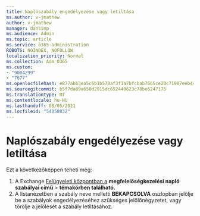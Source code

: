 ```yaml
---
title: Naplószabály engedélyezése vagy letiltása
ms.author: v-jmathew
author: v-jmathew
manager: dansimp
ms.audience: Admin
ms.topic: article
ms.service: o365-administration
ROBOTS: NOINDEX, NOFOLLOW
localization_priority: Normal
ms.collection: Adm_O365
ms.custom:
- "9004299"
- "7677"
ms.openlocfilehash: e877abb3ea5c6b1b578af3f1a7bfcbab7665ce20c71987eeb44d2c7e3a1b2c16
ms.sourcegitcommit: b5f7da89a650d2915dc652449623c78be6247175
ms.translationtype: MT
ms.contentlocale: hu-HU
ms.lasthandoff: 08/05/2021
ms.locfileid: "54058832"
---
```

# <a name="enable-or-disable-a-journal-rule"></a>Naplószabály engedélyezése vagy letiltása

Ezt a következőképpen teheti meg:

1. A Exchange [Felügyeleti központban a](https://go.microsoft.com/fwlink/p/?linkid=2059104) **megfelelőségkezelési napló szabályai című**  >  **témakörben található.**
2. A listanézetben a szabály neve melletti **BEKAPCSOLVA** oszlopban jelölje be a szabályok engedélyezéséhez szükséges jelölőnégyzetet, vagy törölje a jelölését a szabály letiltásához.
